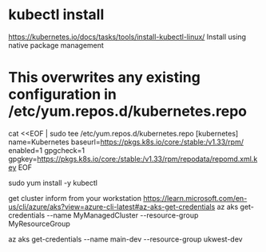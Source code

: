 # kubectl install
https://kubernetes.io/docs/tasks/tools/install-kubectl-linux/
Install using native package management 
# This overwrites any existing configuration in /etc/yum.repos.d/kubernetes.repo
cat <<EOF | sudo tee /etc/yum.repos.d/kubernetes.repo
[kubernetes]
name=Kubernetes
baseurl=https://pkgs.k8s.io/core:/stable:/v1.33/rpm/
enabled=1
gpgcheck=1
gpgkey=https://pkgs.k8s.io/core:/stable:/v1.33/rpm/repodata/repomd.xml.key
EOF


sudo yum install -y kubectl


get cluster inform from your workstation
https://learn.microsoft.com/en-us/cli/azure/aks?view=azure-cli-latest#az-aks-get-credentials
az aks get-credentials --name MyManagedCluster --resource-group MyResourceGroup

az aks get-credentials --name main-dev --resource-group ukwest-dev

